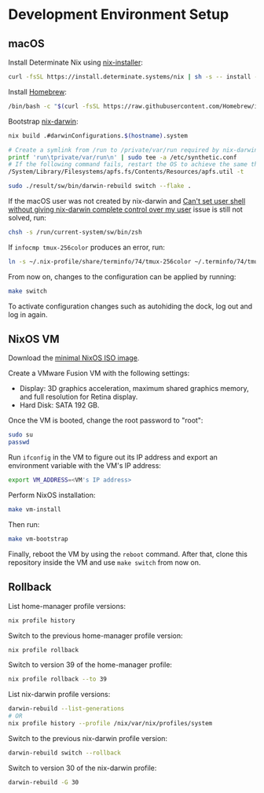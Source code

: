# Development Environment Setup

## macOS

Install Determinate Nix using [nix-installer](https://github.com/DeterminateSystems/nix-installer):

```bash
curl -fsSL https://install.determinate.systems/nix | sh -s -- install --determinate --diagnostic-endpoint=""
```

Install [Homebrew](https://github.com/Homebrew/brew):

```bash
/bin/bash -c "$(curl -fsSL https://raw.githubusercontent.com/Homebrew/install/HEAD/install.sh)"
```

Bootstrap [nix-darwin](https://github.com/LnL7/nix-darwin):

```bash
nix build .#darwinConfigurations.$(hostname).system

# Create a symlink from /run to /private/var/run required by nix-darwin. This step is needed since macOS does not allow any software to write to the root directory.
printf 'run\tprivate/var/run\n' | sudo tee -a /etc/synthetic.conf
# If the following command fails, restart the OS to achieve the same thing.
/System/Library/Filesystems/apfs.fs/Contents/Resources/apfs.util -t

sudo ./result/sw/bin/darwin-rebuild switch --flake .
```

If the macOS user was not created by nix-darwin and [Can't set user shell without giving nix-darwin complete control over my user](https://github.com/LnL7/nix-darwin/issues/328) issue is still not solved, run:

```bash
chsh -s /run/current-system/sw/bin/zsh
```

If `infocmp tmux-256color` produces an error, run:

```bash
ln -s ~/.nix-profile/share/terminfo/74/tmux-256color ~/.terminfo/74/tmux-256color
```

From now on, changes to the configuration can be applied by running:

```bash
make switch
```

To activate configuration changes such as autohiding the dock, log out and log in again.

## NixOS VM

Download the [minimal NixOS ISO image](https://nixos.org/download.html#nixos-iso).

Create a VMware Fusion VM with the following settings:

* Display: 3D graphics acceleration, maximum shared graphics memory, and full resolution for Retina display.
* Hard Disk: SATA 192 GB.

Once the VM is booted, change the root password to "root":

```bash
sudo su
passwd
```

Run `ifconfig` in the VM to figure out its IP address and export an environment variable with the VM's IP address:

```bash
export VM_ADDRESS=<VM's IP address>
```

Perform NixOS installation:

```bash
make vm-install
```

Then run:

```bash
make vm-bootstrap
```

Finally, reboot the VM by using the `reboot` command. After that, clone this repository inside the VM and use `make switch` from now on.

## Rollback

List home-manager profile versions:

```bash
nix profile history
```

Switch to the previous home-manager profile version:

```bash
nix profile rollback
```

Switch to version 39 of the home-manager profile:

```bash
nix profile rollback --to 39
```

List nix-darwin profile versions:

```bash
darwin-rebuild --list-generations
# OR
nix profile history --profile /nix/var/nix/profiles/system
```

Switch to the previous nix-darwin profile version:

```bash
darwin-rebuild switch --rollback
```

Switch to version 30 of the nix-darwin profile:

```bash
darwin-rebuild -G 30
```
